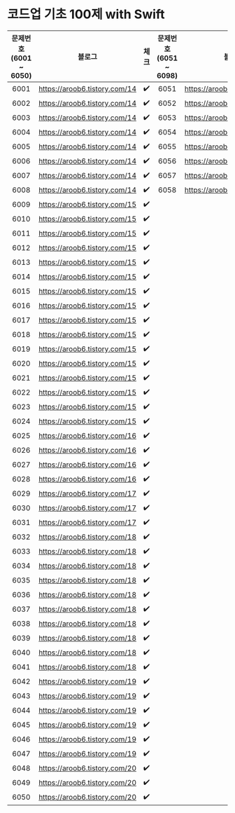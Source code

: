 # 코드업 기초 100제 with Swift
|문제번호 </br> (6001 ~ 6050)|블로그|체크|문제번호 </br> (6051 ~ 6098)|블로그|체크|
|:---:|:---:|:---:|:---:|:---:|:---:|
|6001|https://aroob6.tistory.com/14|✔️|6051|https://aroob6.tistory.com/20|✔️|
|6002|https://aroob6.tistory.com/14|✔️|6052|https://aroob6.tistory.com/21|✔️|
|6003|https://aroob6.tistory.com/14|✔️|6053|https://aroob6.tistory.com/21|✔️|
|6004|https://aroob6.tistory.com/14|✔️|6054|https://aroob6.tistory.com/21|✔️|
|6005|https://aroob6.tistory.com/14|✔️|6055|https://aroob6.tistory.com/21|✔️|
|6006|https://aroob6.tistory.com/14|✔️|6056|https://aroob6.tistory.com/21|✔️|
|6007|https://aroob6.tistory.com/14|✔️|6057|https://aroob6.tistory.com/21|✔️|
|6008|https://aroob6.tistory.com/14|✔️|6058|https://aroob6.tistory.com/21|✔️|
|6009|https://aroob6.tistory.com/15|✔️|
|6010|https://aroob6.tistory.com/15|✔️|
|6011|https://aroob6.tistory.com/15|✔️|
|6012|https://aroob6.tistory.com/15|✔️|
|6013|https://aroob6.tistory.com/15|✔️|
|6014|https://aroob6.tistory.com/15|✔️|
|6015|https://aroob6.tistory.com/15|✔️|
|6016|https://aroob6.tistory.com/15|✔️|
|6017|https://aroob6.tistory.com/15|✔️|
|6018|https://aroob6.tistory.com/15|✔️|
|6019|https://aroob6.tistory.com/15|✔️|
|6020|https://aroob6.tistory.com/15|✔️|
|6021|https://aroob6.tistory.com/15|✔️|
|6022|https://aroob6.tistory.com/15|✔️|
|6023|https://aroob6.tistory.com/15|✔️|
|6024|https://aroob6.tistory.com/15|✔️|
|6025|https://aroob6.tistory.com/16|✔️|
|6026|https://aroob6.tistory.com/16|✔️|
|6027|https://aroob6.tistory.com/16|✔️|
|6028|https://aroob6.tistory.com/16|✔️|
|6029|https://aroob6.tistory.com/17|✔️|
|6030|https://aroob6.tistory.com/17|✔️|
|6031|https://aroob6.tistory.com/17|✔️|
|6032|https://aroob6.tistory.com/18|✔️|
|6033|https://aroob6.tistory.com/18|✔️|
|6034|https://aroob6.tistory.com/18|✔️|
|6035|https://aroob6.tistory.com/18|✔️|
|6036|https://aroob6.tistory.com/18|✔️|
|6037|https://aroob6.tistory.com/18|✔️|
|6038|https://aroob6.tistory.com/18|✔️|
|6039|https://aroob6.tistory.com/18|✔️|
|6040|https://aroob6.tistory.com/18|✔️|
|6041|https://aroob6.tistory.com/18|✔️|
|6042|https://aroob6.tistory.com/19|✔️|
|6043|https://aroob6.tistory.com/19|✔️|
|6044|https://aroob6.tistory.com/19|✔️|
|6045|https://aroob6.tistory.com/19|✔️|
|6046|https://aroob6.tistory.com/19|✔️|
|6047|https://aroob6.tistory.com/19|✔️|
|6048|https://aroob6.tistory.com/20|✔️|
|6049|https://aroob6.tistory.com/20|✔️|
|6050|https://aroob6.tistory.com/20|✔️|
